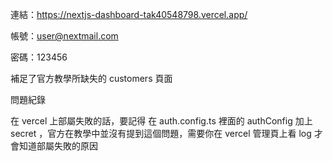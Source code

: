 連結：https://nextjs-dashboard-tak40548798.vercel.app/

帳號：user@nextmail.com

密碼：123456

補足了官方教學所缺失的 customers 頁面




問題紀錄

在 vercel 上部屬失敗的話，要記得 在 auth.config.ts 裡面的 authConfig 加上 secret ，官方在教學中並沒有提到這個問題，需要你在 vercel 管理頁上看 log 才會知道部屬失敗的原因
